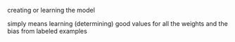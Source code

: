 creating or learning the model

simply means learning (determining) good values for all the weights and the bias from labeled examples